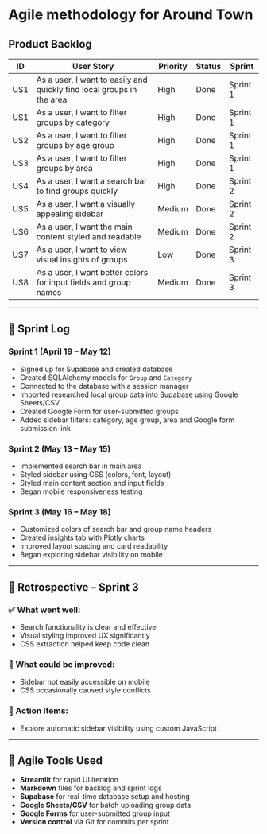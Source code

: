 # Agile methodology for Around Town 

##  Product Backlog

| ID  | User Story                                                            | Priority | Status | Sprint   |
| --- | --------------------------------------------------------------------- | -------- | ------ | -------- |
| US1 | As a user, I want to easily and quickly find local groups in the area | High     | Done   | Sprint 1 |
| US1 | As a user, I want to filter groups by category                        | High     | Done   | Sprint 1 |
| US2 | As a user, I want to filter groups by age group                       | High     | Done   | Sprint 1 |
| US3 | As a user, I want to filter groups by area                            | High     | Done   | Sprint 1 |
| US4 | As a user, I want a search bar to find groups quickly                 | High     | Done   | Sprint 2 |
| US5 | As a user, I want a visually appealing sidebar                        | Medium   | Done   | Sprint 2 |
| US6 | As a user, I want the main content styled and readable                | Medium   | Done   | Sprint 2 |
| US7 | As a user, I want to view visual insights of groups                   | Low      | Done   | Sprint 3 |
| US8 | As a user, I want better colors for input fields and group names      | Medium   | Done   | Sprint 3 |


---

## 📝 Sprint Log

### Sprint 1 (April 19 – May 12)

* Signed up for Supabase and created database
* Created SQLAlchemy models for `Group` and `Category`
* Connected to the database with a session manager
* Imported researched local group data into Supabase using Google Sheets/CSV
* Created Google Form for user-submitted groups
* Added sidebar filters: category, age group, area and Google form submission link

### Sprint 2 (May 13 – May 15)

* Implemented search bar in main area
* Styled sidebar using CSS (colors, font, layout)
* Styled main content section and input fields
* Began mobile responsiveness testing

### Sprint 3 (May 16 – May 18)

* Customized colors of search bar and group name headers
* Created insights tab with Plotly charts
* Improved layout spacing and card readability
* Began exploring sidebar visibility on mobile

---

## 🤔 Retrospective – Sprint 3

### ✅ What went well:

* Search functionality is clear and effective
* Visual styling improved UX significantly
* CSS extraction helped keep code clean

### 🙁 What could be improved:

* Sidebar not easily accessible on mobile
* CSS occasionally caused style conflicts

### 🔁 Action Items:

* Explore automatic sidebar visibility using custom JavaScript

---

## 🧰 Agile Tools Used

* **Streamlit** for rapid UI iteration
* **Markdown** files for backlog and sprint logs
* **Supabase** for real-time database setup and hosting
* **Google Sheets/CSV** for batch uploading group data
* **Google Forms** for user-submitted group input
* **Version control** via Git for commits per sprint

